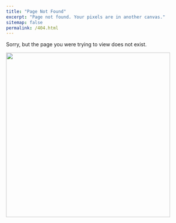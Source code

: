 ```yaml
---
title: "Page Not Found"
excerpt: "Page not found. Your pixels are in another canvas."
sitemap: false
permalink: /404.html
---
```


Sorry, but the page you were trying to view does not exist.

<img src="{{ site.url }}{{ site.baseurl }}/images/pinguangry.gif" alt="" class="full" style="width:450px;">